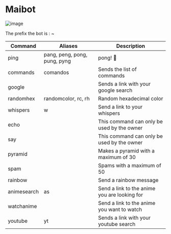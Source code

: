 # Maibot

![image](https://user-images.githubusercontent.com/94239373/141654044-cad95f96-1953-42aa-8bf0-270efd632e47.png)


The prefix the bot is : ~

| Command  | Aliases | Description
| --- | --- | --- |
| ping | pang, peng, pong, pung,  pyng | pong! 🔔 |
| commands | comandos | Sends the list of commands |
| google | | Sends a link with your google search |
| randomhex | randomcolor, rc, rh | Random hexadecimal color |
| whispers | w | Send a link to your whispers |
| echo | | This command can only be used by the owner |
| say | | This command can only be used by the owner |
| pyramid | | Makes a pyramid with a maximum of 30 |
| spam | | Spams with a maximum of 50 |
| rainbow | | Send a rainbow message |
| animesearch | as | Send a link to the anime you are looking for |
| watchanime | | Send a link to the anime you want to watch |
| youtube | yt | Sends a link with your youtube search
